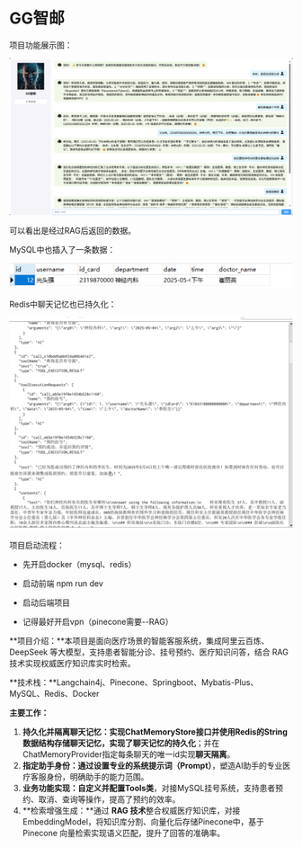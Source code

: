 # GG智邮

项目功能展示图：

![image-20250504170726730](image-1.png)

可以看出是经过RAG后返回的数据。



MySQL中也插入了一条数据：

![image-20250504170805270](image-2.png)



Redis中聊天记忆也已持久化：

![image-20250504170909031](image-3.png)



项目启动流程：

- 先开启docker（mysql、redis）

- 启动前端 npm run dev

- 启动后端项目

- 记得最好开启vpn（pinecone需要--RAG）



**项目介绍：**本项目是面向医疗场景的智能客服系统，集成阿里云百炼、DeepSeek 等大模型，支持患者智能分诊、挂号预约、医疗知识问答，结合 RAG 技术实现权威医疗知识库实时检索。

**技术栈：**Langchain4j、Pinecone、Springboot、Mybatis-Plus、MySQL、Redis、Docker

**主要工作：**

1. **持久化并隔离聊天记忆：**实现ChatMemoryStore接口并使用Redis的String数据结构存储聊天记忆，实现了**聊天记忆的持久化**；并在ChatMemoryProvider指定每条聊天的唯一id实现**聊天隔离**。
2. **指定助手身份：**通过设置专业的**系统提示词（Prompt）**，塑造AI助手的专业医疗客服身份，明确助手的能力范围。
3. **业务功能实现：**自定义并**配置Tools类**，对接MySQL挂号系统，支持患者预约、取消、查询等操作，提高了预约的效率。
4. **检索增强生成：**通过 **RAG 技术**整合权威医疗知识库，对接EmbeddingModel，将知识库分割、向量化后存储Pinecone中，基于 Pinecone 向量检索实现语义匹配，提升了回答的准确率。

